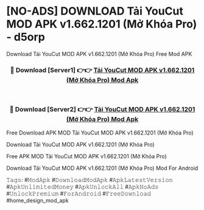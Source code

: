 # [NO-ADS] DOWNLOAD Tải YouCut MOD APK v1.662.1201 (Mở Khóa Pro) - d5orp
Download Tải YouCut MOD APK v1.662.1201 (Mở Khóa Pro) Free Mod APK

<div align="center">
<h3>🔴 Download [Server1] 👉👉 <a href="https://apk-comot.site?title=Tải_YouCut_MOD_APK_v1.662.1201_(Mở_Khóa_Pro)">Tải YouCut MOD APK v1.662.1201 (Mở Khóa Pro) Mod Apk</a></h3><br>

<h3>🔴 Download [Server2] 👉👉 <a href="https://apk-comot.site?title=Tải_YouCut_MOD_APK_v1.662.1201_(Mở_Khóa_Pro)">Tải YouCut MOD APK v1.662.1201 (Mở Khóa Pro) Mod Apk</a></h3>
</div>


Free Download APK MOD Tải YouCut MOD APK v1.662.1201 (Mở Khóa Pro)

Download Tải YouCut MOD APK v1.662.1201 (Mở Khóa Pro) 

Free APK MOD Tải YouCut MOD APK v1.662.1201 (Mở Khóa Pro) 

Download Tải YouCut MOD APK v1.662.1201 (Mở Khóa Pro) Mod For Android

𝚃𝚊𝚐𝚜: #𝙼𝚘𝚍𝙰𝚙𝚔 #𝙳𝚘𝚠𝚗𝚕𝚘𝚊𝚍𝙼𝚘𝚍𝙰𝚙𝚔 #𝙰𝚙𝚔𝙻𝚊𝚝𝚎𝚜𝚝𝚅𝚎𝚛𝚜𝚒𝚘𝚗 #𝙰𝚙𝚔𝚄𝚗𝚕𝚒𝚖𝚒𝚝𝚎𝚍𝙼𝚘𝚗𝚎𝚢 #𝙰𝚙𝚔𝚄𝚗𝚕𝚘𝚌𝚔𝙰𝚕𝚕 #𝙰𝚙𝚔𝙽𝚘𝙰𝚍𝚜 #𝚄𝚗𝚕𝚘𝚌𝚔𝙿𝚛𝚎𝚖𝚒𝚞𝚖 #𝙵𝚘𝚛𝙰𝚗𝚍𝚛𝚘𝚒𝚍 #𝙵𝚛𝚎𝚎𝙳𝚘𝚠𝚗𝚕𝚘𝚊𝚍 #home_design_mod_apk